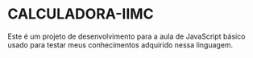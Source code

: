 # CALCULADORA-IIMC
Este é um projeto de  desenvolvimento para a aula de JavaScript básico usado para testar meus conhecimentos adquirido nessa linguagem.
